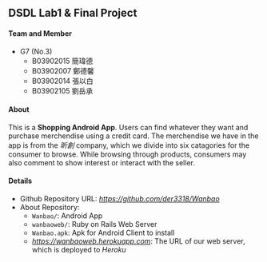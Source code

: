 ## **DSDL Lab1 & Final Project**
#### **Team and Member**
* G7 (No.3)
    * B03902015 簡瑋德
    * B03902007 鄭德馨
    * B03902014 張以白
    * B03902105 劉岳承


#### **About**
This is a **Shopping Android App**. Users can find whatever they want and purchase merchendise using a credit card. The merchendise we have in the app is from the *昕創* company, which we divide into six catagories for the consumer to browse. While browsing through products, consumers may also comment to show interest or interact with the seller.


#### **Details**
* Github Repository URL: *https://github.com/der3318/Wanbao*
* About Repository:
    * `Wanbao/`: Android App
    * `wanbaoweb/`: Ruby on Rails Web Server
    * `Wanbao.apk`: Apk for Android Client to install
    * *https://wanbaoweb.herokuapp.com*: The URL of our web server, which is deployed to *Heroku*
